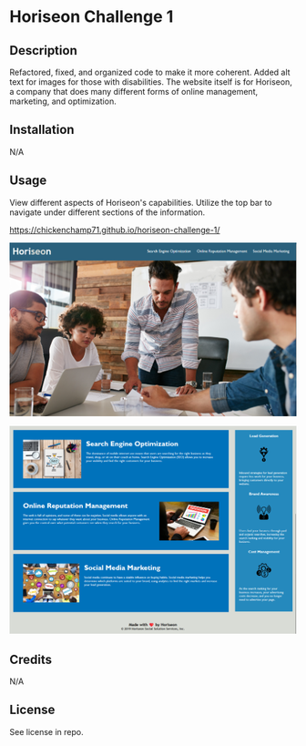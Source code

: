 # Horiseon Challenge 1

## Description

Refactored, fixed, and organized code to make it more coherent. Added alt text for images for those with disabilities. The website itself is for Horiseon, a company that does many different forms of online management, marketing, and optimization.

## Installation

N/A

## Usage

View different aspects of Horiseon's capabilities. Utilize the top bar to navigate under different sections of the information.

https://chickenchamp71.github.io/horiseon-challenge-1/

![alt text](./assets/images/horiseon-screenshot-1.png)

![alt text](./assets/images/horiseon-screenshot-2.png)

## Credits

N/A

## License

See license in repo.
